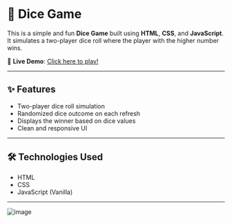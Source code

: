 # 🎲 Dice Game

This is a simple and fun **Dice Game** built using **HTML**, **CSS**, and **JavaScript**. It simulates a two-player dice roll where the player with the higher number wins.

🔗 **Live Demo**: [Click here to play!](https://anupriyaa30.github.io/Dice-Game/)

---

## ✨ Features

- Two-player dice roll simulation
- Randomized dice outcome on each refresh
- Displays the winner based on dice values
- Clean and responsive UI

---

## 🛠️ Technologies Used

- HTML
- CSS
- JavaScript (Vanilla)

---

![image](https://github.com/user-attachments/assets/637c9eb7-30ff-4505-9739-c96727dc3fa0)

